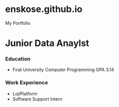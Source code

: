 # enskose.github.io
My Portfolio

# Junior Data Anaylst

### Education
  - Fırat University Computer Programming GPA 3.14

### Work Experience
  - LojiPlatform
  - Software Support Intern

